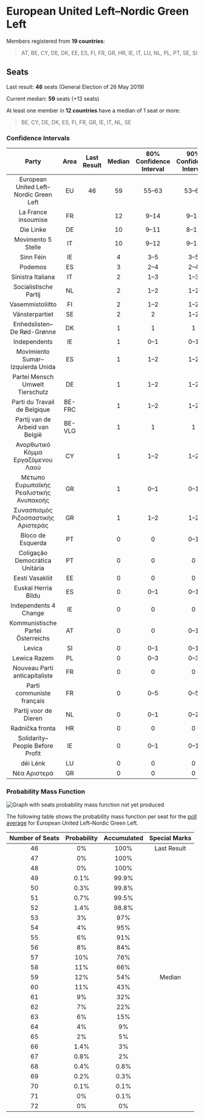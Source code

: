 # European United Left–Nordic Green Left

Members registered from **19 countries**:

> AT, BE, CY, DE, DK, EE, ES, FI, FR, GR, HR, IE, IT, LU, NL, PL, PT, SE, SI

## Seats

Last result: **46** seats (General Election of 26 May 2019)

Current median: **59** seats (+13 seats)

At least one member in **12 countries** have a median of 1 seat or more:

> BE, CY, DE, DK, ES, FI, FR, GR, IE, IT, NL, SE

### Confidence Intervals

| Party | Area | Last Result | Median | 80% Confidence Interval | 90% Confidence Interval | 95% Confidence Interval | 99% Confidence Interval |
|:-----:|:----:|:-----------:|:------:|:-----------------------:|:-----------------------:|:-----------------------:|:-----------------------:|
| European United Left–Nordic Green Left | EU | 46 | 59 | 55–63 | 53–65 | 52–66 | 51–68 |
| La France insoumise | FR | | 12 | 9–14 | 9–14 | 9–15 | 8–15 |
| Die Linke | DE | | 10 | 9–11 | 8–11 | 8–12 | 8–13 |
| Movimento 5 Stelle | IT | | 10 | 9–12 | 9–13 | 8–13 | 8–14 |
| Sinn Féin | IE | | 4 | 3–5 | 3–5 | 3–5 | 3–6 |
| Podemos | ES | | 3 | 2–4 | 2–4 | 2–4 | 1–4 |
| Sinistra Italiana | IT | | 2 | 1–3 | 1–3 | 1–3 | 1–4 |
| Socialistische Partij | NL | | 2 | 1–2 | 1–2 | 1–2 | 0–2 |
| Vasemmistoliitto | FI | | 2 | 1–2 | 1–2 | 1–2 | 1–2 |
| Vänsterpartiet | SE | | 2 | 2 | 1–2 | 1–2 | 1–2 |
| Enhedslisten–De Rød-Grønne | DK | | 1 | 1 | 1 | 1 | 0–1 |
| Independents | IE | | 1 | 0–1 | 0–1 | 0–1 | 0–1 |
| Movimiento Sumar–Izquierda Unida | ES | | 1 | 1–2 | 1–2 | 0–2 | 0–3 |
| Partei Mensch Umwelt Tierschutz | DE | | 1 | 1–2 | 1–2 | 1–2 | 0–2 |
| Parti du Travail de Belgique | BE-FRC | | 1 | 1–2 | 1–2 | 1–2 | 1–2 |
| Partij van de Arbeid van België | BE-VLG | | 1 | 1 | 1 | 1 | 1 |
| Ανορθωτικό Κόμμα Εργαζόμενου Λαού | CY | | 1 | 1–2 | 1–2 | 1–2 | 1–2 |
| Μέτωπο Ευρωπαϊκής Ρεαλιστικής Ανυπακοής | GR | | 1 | 0–1 | 0–1 | 0–1 | 0–1 |
| Συνασπισμός Ριζοσπαστικής Αριστεράς | GR | | 1 | 1–2 | 1–2 | 1–2 | 1–2 |
| Bloco de Esquerda | PT | | 0 | 0 | 0–1 | 0–1 | 0–1 |
| Coligação Democrática Unitária | PT | | 0 | 0 | 0 | 0 | 0 |
| Eesti Vasakliit | EE | | 0 | 0 | 0 | 0 | 0 |
| Euskal Herria Bildu | ES | | 0 | 0–1 | 0–1 | 0–1 | 0–1 |
| Independents 4 Change | IE | | 0 | 0 | 0 | 0 | 0–1 |
| Kommunistische Partei Österreichs | AT | | 0 | 0 | 0–1 | 0–1 | 0–1 |
| Levica | SI | | 0 | 0–1 | 0–1 | 0–1 | 0–1 |
| Lewica Razem | PL | | 0 | 0–3 | 0–3 | 0–4 | 0–5 |
| Nouveau Parti anticapitaliste | FR | | 0 | 0 | 0 | 0 | 0 |
| Parti communiste français | FR | | 0 | 0–5 | 0–5 | 0–6 | 0–6 |
| Partij voor de Dieren | NL | | 0 | 0–1 | 0–2 | 0–2 | 0–2 |
| Radnička fronta | HR | | 0 | 0 | 0 | 0 | 0 |
| Solidarity–People Before Profit | IE | | 0 | 0–1 | 0–1 | 0–1 | 0–1 |
| déi Lénk | LU | | 0 | 0 | 0 | 0 | 0 |
| Νέα Αριστερά | GR | | 0 | 0 | 0 | 0–1 | 0–1 |

### Probability Mass Function

![Graph with seats probability mass function not yet produced](average-2025-08-31-seats-pmf-europeanunitedleft–nordicgreenleft.png "Seats Probability Mass Function")

The following table shows the probability mass function per seat for the [poll average](average-2025-08-31.html) for European United Left–Nordic Green Left.

| Number of Seats | Probability | Accumulated | Special Marks |
|:---------------:|:-----------:|:-----------:|:-------------:|
| 46 | 0% | 100% | Last Result |
| 47 | 0% | 100% |  |
| 48 | 0% | 100% |  |
| 49 | 0.1% | 99.9% |  |
| 50 | 0.3% | 99.8% |  |
| 51 | 0.7% | 99.5% |  |
| 52 | 1.4% | 98.8% |  |
| 53 | 3% | 97% |  |
| 54 | 4% | 95% |  |
| 55 | 6% | 91% |  |
| 56 | 8% | 84% |  |
| 57 | 10% | 76% |  |
| 58 | 11% | 66% |  |
| 59 | 12% | 54% | Median |
| 60 | 11% | 43% |  |
| 61 | 9% | 32% |  |
| 62 | 7% | 22% |  |
| 63 | 6% | 15% |  |
| 64 | 4% | 9% |  |
| 65 | 2% | 5% |  |
| 66 | 1.4% | 3% |  |
| 67 | 0.8% | 2% |  |
| 68 | 0.4% | 0.8% |  |
| 69 | 0.2% | 0.3% |  |
| 70 | 0.1% | 0.1% |  |
| 71 | 0% | 0.1% |  |
| 72 | 0% | 0% |  |


